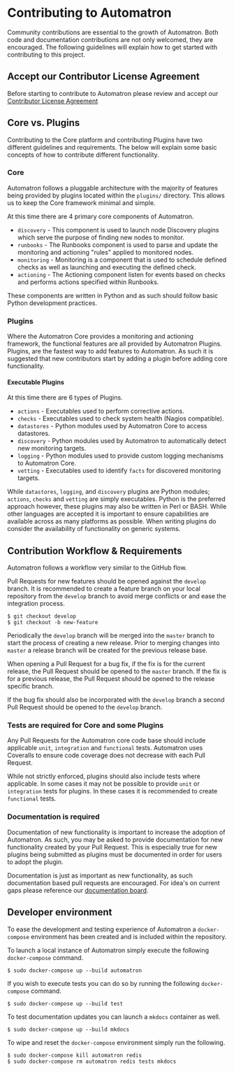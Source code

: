 # Contributing to Automatron

Community contributions are essential to the growth of Automatron. Both code and documentation contributions are not only welcomed, they are encouraged. The following guidelines will explain how to get started with contributing to this project.

## Accept our Contributor License Agreement

Before starting to contribute to Automatron please review and accept our [Contributor License Agreement](https://goo.gl/forms/44vauc2jjlNlln2t1)

## Core vs. Plugins

Contributing to the Core platform and contributing Plugins have two different guidelines and requirements. The below will explain some basic concepts of how to contribute different functionality.

### Core

Automatron follows a pluggable architecture with the majority of features being provided by plugins located within the `plugins/` directory. This allows us to keep the Core framework minimal and simple.

At this time there are 4 primary core components of Automatron.

  * `discovery` - This component is used to launch node Discovery plugins which serve the purpose of finding new nodes to monitor.
  * `runbooks` - The Runbooks component is used to parse and update the monitoring and actioning "rules" applied to monitored nodes.
  * `monitoring` - Monitoring is a component that is used to schedule defined checks as well as launching and executing the defined check.
  * `actioning` - The Actioning component listen for events based on checks and performs actions specified within Runbooks.

These components are written in Python and as such should follow basic Python development practices.

### Plugins

Where the Automatron Core provides a monitoring and actioning framework, the functional features are all provided by Automatron Plugins. Plugins, are the fastest way to add features to Automatron. As such it is suggested that new contributors start by adding a plugin before adding core functionality.

#### Executable Plugins

At this time there are 6 types of Plugins.

  * `actions` - Executables used to perform corrective actions.
  * `checks` - Executables used to check system health (Nagios compatible).
  * `datastores` - Python modules used by Automatron Core to access datastores.
  * `discovery` - Python modules used by Automatron to automatically detect new monitoring targets.
  * `logging` - Python modules used to provide custom logging mechanisms to Automatron Core.
  * `vetting` - Executables used to identify `facts` for discovered monitoring targets.

While `datastores`, `logging`, and `discovery` plugins are Python modules; `actions`, `checks` and `vetting` are simply executables.
Python is the preferred approach however, these plugins may also be written in Perl or BASH. While other languages are accepted it is important to ensure capabilities are available across as many platforms as possible. When writing plugins do consider the availability of functionality on generic systems.

## Contribution Workflow & Requirements

Automatron follows a workflow very similar to the GitHub flow.

Pull Requests for new features should be opened against the `develop` branch. It is recommended to create a feature branch on your local repository from the `develop` branch to avoid merge conflicts or and ease the integration process.

```console
$ git checkout develop
$ git checkout -b new-feature
```

Periodically the `develop` branch will be merged into the `master` branch to start the process of creating a new release. Prior to merging changes into `master` a release branch will be created for the previous release base.

When opening a Pull Request for a bug fix, if the fix is for the current release, the Pull Request should be opened to the `master` branch. If the fix is for a previous release, the Pull Request should be opened to the release specific branch.

If the bug fix should also be incorporated with the `develop` branch a second Pull Request should be opened to the `develop` branch.

### Tests are required for Core and some Plugins

Any Pull Requests for the Automatron core code base should include applicable `unit`, `integration` and `functional` tests. Automatron uses Coveralls to ensure code coverage does not decrease with each Pull Request.

While not strictly enforced, plugins should also include tests where applicable. In some cases it may not be possible to provide `unit` or `integration` tests for plugins. In these cases it is recommended to create `functional` tests.

### Documentation is required

Documentation of new functionality is important to increase the adoption of Automatron. As such, you may be asked to provide documentation for new functionality created by your Pull Request. This is especially true for new plugins being submitted as plugins must be documented in order for users to adopt the plugin.

Documentation is just as important as new functionality, as such documentation based pull requests are encouraged. For idea's on current gaps please reference our [documentation board](https://github.com/madflojo/automatron/projects/1).

## Developer environment

To ease the development and testing experience of Automatron a `docker-compose` environment has been created and is included within the repository.

To launch a local instance of Automatron simply execute the following `docker-compose` command.

```console
$ sudo docker-compose up --build automatron
```

If you wish to execute tests you can do so by running the following `docker-compose` command.

```console
$ sudo docker-compose up --build test
```

To test documentation updates you can launch a `mkdocs` container as well.

```console
$ sudo docker-compose up --build mkdocs
```

To wipe and reset the `docker-compose` environment simply run the following.

```console
$ sudo docker-compose kill automatron redis
$ sudo docker-compose rm automatron redis tests mkdocs
```
